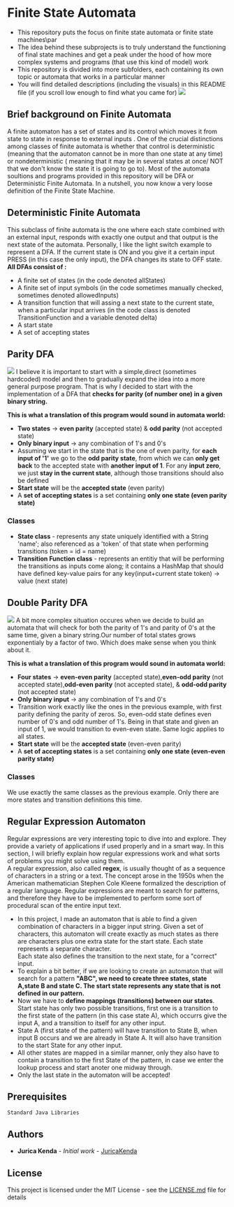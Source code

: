  # Finite State Automata

* This repository puts the focus on finite state automata or finite state machines\par
* The idea behind these subprojects is to truly understand the functioning of final state machines and get a peak under the hood of how more complex systems and programs (that use this kind of model) work
* This repository is divided into more subfolders, each containing its own topic or automata that works in a particular manner
* You will find detailed descriptions (including the visuals) in this README file (if you scroll low enough to find what you came for)
![](/Visuals/FSA.png)
## Brief background on Finite Automata
A finite automaton has a set of states and its control which moves it from state to state in response to external inputs .  One of the crucial distinctions among classes of finite automata is whether that control is deterministic (meaning that the automaton cannot be in more than one state at any time)  or  nondeterministic ( meaning that it may be in several states at once/ NOT that we don't know the state it is going to go to). Most of the automata soultions and programs provided in this repository will be DFA or Deterministic Finite Automata.
In a nutshell, you now know a very loose definition of the Finite State Machine.
## Deterministic Finite Automata
This subclass of finite automata is the one where each state combined with an external input, responds with exactly one output and that output is the next state of the automata.
Personally, I like the light switch example to represent a DFA. If the current state is ON and you give it a certain input PRESS (in this case the only input), the DFA changes its state to OFF state.     
**All DFAs consist of :**   
* A finite set of states (in the code denoted allStates)  
* A finite set of input symbols (in the code sometimes manually checked, sometimes denoted allowedInputs)  
* A transition function that will assing a next state to the current state, when a particular input arrives (in the code class is denoted TransitionFunction and a variable denoted delta)  
* A start state   
* A set of accepting states   
## Parity DFA
![](/Visuals/ParityDFA.png)
I believe it is important to start with a simple,direct (sometimes hardcoded) model and then to gradually expand the idea into a more general purpose program. That is why I decided to start with the implementation of a DFA that **checks for parity (of number one) in a given binary string.**  


**This is what a translation of this program would sound in automata world:**
* **Two states** -> **even parity** (accepted state) & **odd parity** (not accepted state)
* **Only binary input** -> any combination of 1's and 0's
* Assuming we start in the state that is the one of even parity, for **each input of '1'** we go to the **odd parity state**, from which we can **only get back** to the accepted state with **another input of 1**. For any **input zero**, we just **stay in the current state**, although those transitions should also be defined
* **Start state** will be the **accepted state** (even parity)
* A **set of accepting states** is a set containing **only one state (even parity state)**

### Classes
* **State class** - represents any state uniquely identified with a String 'name'; also referenced as a 'token' of that state when performing transitions (token = id = name)
* **Transition Function class** - represents an entitiy that will be performing the transitions as inputs come along; it contains a HashMap that should have defined key-value pairs for any key(input+current state token) -> value (next state)

## Double Parity DFA
![](/Visuals/DoubleParityDFA.png)
A bit more complex situation occures when we decide to build an automata that will check for both the parity of 1's and parity of 0's at the same time, given a binary string.Our number of total states grows exponentialy by a factor of two. Which does make sense when you think about it.  

**This is what a translation of this program would sound in automata world:**
* **Four states** -> **even-even parity** (accepted state),**even-odd parity** (not accepted state),**odd-even parity** (not accepted state), & **odd-odd parity** (not accepted state)
* **Only binary input** -> any combination of 1's and 0's
* Transition work exactly like the ones in the previous example, with first parity defining the parity of zeros. So, even-odd state defines even number of 0's and odd number of 1's. Being in that state and given an input of 1, we would transition to even-even state. Same logic applies to all states.
* **Start state** will be the **accepted state** (even-even parity)
* A **set of accepting states** is a set containing **only one state (even-even parity state)**

### Classes
We use exactly the same classes as the previous example. Only there are more states and transition definitions this time.


## Regular Expression Automaton
Regular expressions are very interesting topic to dive into and explore. They provide a variety of applications if used properly and in a smart way. In this section, I will briefly explain how regular expressions work and what sorts of problems you might solve using them.  
A regular expression, also called **regex**, is usually thought of as a sequence of characters in a string or a text. The concept arose in the 1950s when the American mathematician Stephen Cole Kleene formalized the description of a regular language. Regular expressions are meant to search for patterns, and therefore they have to be implemented to perform some sort of procedural scan of the entire input text.  
* In this project, I made an automaton that is able to find a given combination of characters in a bigger input string. Given a set of characters, this automaton will create exactly as much states as there are characters plus one extra state for the start state. Each state represents a separate character.  
Each state also defines the transition to the next state, for a "correct" input.  
* To explain a bit better, if we are looking to create an automaton that will search for a pattern **"ABC", we need to create three states, state A,state B and state C. The start state represents any state that is not defined in our pattern.**  
* Now we have to **define mappings (transitions) between our states**. Start state has only two possible transitions, first one is a transition to the first state of the pattern (in this case state A), which occurrs give the input A, and a transition to itself for any other input.  
* State A (first state of the pattern) will have transition to State B, when input B occurs and we are already in State A. It will also have transition to the start State for any other input.  
* All other states are mapped in a similar manner, only they also have to contain a transition to the first State of the pattern, in case we enter the lookup process and start anoter one midway through.  
* Only the last state in the automaton will be accepted!

## Prerequisites 

```
Standard Java Libraries
```

## Authors

* **Jurica Kenda** - *Initial work* - [JuricaKenda](https://github.com/juricaKenda)

## License

This project is licensed under the MIT License - see the [LICENSE.md](LICENSE.md) file for details
